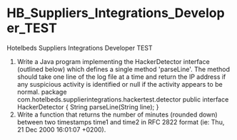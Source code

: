 # HB_Suppliers_Integrations_Developer_TEST
Hotelbeds Suppliers Integrations Developer TEST
1. Write a Java program implementing the HackerDetector interface (outlined below) which
defines a single method 'parseLine'. The method should take one line of the log file at a time
and return the IP address if any suspicious activity is identified or null if the activity appears to
be normal.
package com.hotelbeds.supplierintegrations.hackertest.detector
public interface HackerDetector {
String parseLine(String line);
}
2. Write a function that returns the number of minutes (rounded down) between two
timestamps time1 and time2 in RFC 2822 format (ie: Thu, 21 Dec 2000 16:01:07 +0200).
